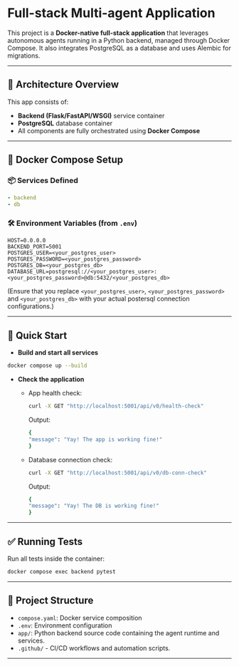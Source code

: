 # Full-stack Multi-agent Application

This project is a **Docker-native full-stack application** that leverages autonomous agents running in a Python backend, managed through Docker Compose. It also integrates PostgreSQL as a database and uses Alembic for migrations.

---

## 🧱 Architecture Overview

This app consists of:

- **Backend (Flask/FastAPI/WSGI)** service container
- **PostgreSQL** database container
- All components are fully orchestrated using **Docker Compose**

---

## 🐳 Docker Compose Setup

### 📦 Services Defined

```yaml
- backend
- db
```

### 🛠️ Environment Variables (from `.env`)

```env
HOST=0.0.0.0
BACKEND_PORT=5001
POSTGRES_USER=<your_postgres_user>
POSTGRES_PASSWORD=<your_postgres_password>
POSTGRES_DB=<your_postgres_db>
DATABASE_URL=postgresql://<your_postgres_user>:<your_postgres_password>@db:5432/<your_postgres_db>
```

(Ensure that you replace `<your_postgres_user>`, `<your_postgres_password>` and `<your_postgres_db>` with your actual postersql connection configurations.)

---

## 🚀 Quick Start

- **Build and start all services**

```bash
docker compose up --build
```

- **Check the application**
  - App health check:

    ```bash
    curl -X GET "http://localhost:5001/api/v0/health-check"
    ```

    Output:

    ```bash
    {
    "message": "Yay! The app is working fine!"
    }
    ```

  - Database connection check:

    ```bash
    curl -X GET "http://localhost:5001/api/v0/db-conn-check"
    ```

    Output:

    ```bash
    {
    "message": "Yay! The DB is working fine!"
    }
    ```

---

## ✅ Running Tests

Run all tests inside the container:

```bash
docker compose exec backend pytest
```

---

## 📁 Project Structure

- `compose.yaml`: Docker service composition
- `.env`: Environment configuration
- `app/`: Python backend source code containing the agent runtime and services.
- `.github/` - CI/CD workflows and automation scripts.

---

